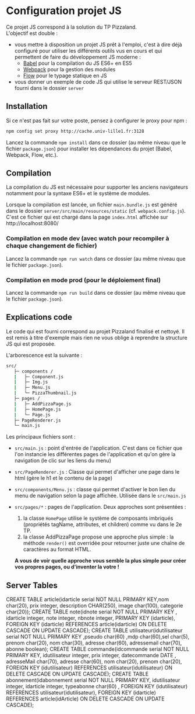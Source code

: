# Configuration projet JS

Ce projet JS correspond à la solution du TP Pizzaland.
<br>L'objectif est double :
- vous mettre à disposition un projet JS prêt à l'emploi, c'est à dire déjà configuré pour utiliser les différents outils vus en cours et qui permettent de faire du développement JS moderne :
	- [Babel](https://babeljs.io/) pour la compilation du JS ES6+ en ES5
	- [Webpack](https://webpack.js.org/) pour la gestion des modules
	- [Flow](https://flow.org/) pour le typage statique en JS
- vous donner un exemple de code JS qui utilise le serveur REST/JSON fourni dans le dossier `server`

## Installation
Si ce n'est pas fait sur votre poste, pensez à configurer le proxy pour npm :
```bash
npm config set proxy http://cache.univ-lille1.fr:3128
```

Lancez la commande `npm install` dans ce dossier (au même niveau que le fichier `package.json`) pour installer les dépendances du projet (Babel, Webpack, Flow, etc.).

## Compilation
La compilation du JS est nécessaire pour supporter les anciens navigateurs notamment pour la syntaxe ES6+ et le système de modules.

Lorsque la compilation est lancée, un fichier `main.bundle.js` est généré dans le dossier `server/src/main/resources/static` (cf. `webpack.config.js`). C'est ce fichier qui est chargé dans la page `index.html` affichée sur http://localhost:8080/

### Compilation en mode dev (avec watch pour recompiler à chaque changement de fichier)
Lancez la commande `npm run watch` dans ce dossier (au même niveau que le fichier `package.json`).

### Compilation en mode prod (pour le déploiement final)
Lancez la commande `npm run build` dans ce dossier (au même niveau que le fichier `package.json`).

## Explications code
Le code qui est fourni correspond au projet Pizzaland finalisé et nettoyé. Il est remis à titre d'exemple mais rien ne vous oblige à reprendre la structure JS qui est proposée.

L'arborescence est la suivante :
```bash
src/
   ├─ components /
   |   ├─ Component.js
   |   ├─ Img.js
   |   ├─ Menu.js
   |   └─ PizzaThumbnail.js
   ├─ pages /
   |   ├─ AddPizzaPage.js
   |   ├─ HomePage.js
   |   └─ Page.js
   ├─ PageRenderer.js
   └─ main.js
```

Les principaux fichiers sont :
- `src/main.js` : point d'entrée de l'application. C'est dans ce fichier que l'on instancie les différentes pages de l'application et qu'on gère la navigation (le clic sur les liens du menu)
- `src/PageRenderer.js` : Classe qui permet d'afficher une page dans le html (gère le h1 et le contenu de la page)
- `src/components/Menu.js` : classe qui permet d'activer le bon lien du menu de navigation selon la page affichée. Utilisée dans le `src/main.js`
- `src/pages/*` : pages de l'application. Deux approches sont présentées :
	1. la classe `HomePage` utilise le système de composants imbriqués (propriétés tagName, attributes, et children) comme vu dans le 2e TP.
	2. la classe AddPizzaPage propose une approche plus simple : la méthode `render()` est overridée pour retourner juste une chaîne de caractères au format HTML.

	**A vous de voir quelle approche vous semble la plus simple pour créer vos propres pages, ou d'inventer la votre !**


## Server Tables

CREATE TABLE article(idarticle serial NOT NULL PRIMARY KEY,nom char(20), prix integer, description CHAR(250), image char(100), categorie char(20));
CREATE TABLE note(idnote serial NOT NULL PRIMARY KEY , idarticle integer, note integer, nbnote integer, PRIMARY KEY (idarticle), FOREIGN KEY (idarticle) REFERENCES article(idarticle) ON DELETE CASCADE ON UPDATE CASCADE);
CREATE TABLE utilisateur(idutilisateur serial NOT NULL PRIMARY KEY ,pseudo char(60)  ,mdp char(60),sel char(5), prenom char(20), nom char(30), adresse char(60), adressemail char(70), abonne boolean);
CREATE TABLE commande(idcommande serial NOT NULL PRIMARY KEY, idutilisateur integer, prix integer, datecommande DATE , adresseMail char(70), adresse char(60), nom char(20), prenom char(20), FOREIGN KEY  (idutilisateur) REFERENCES utilisateur(idutilisateur) ON DELETE CASCADE ON UPDATE CASCADE);
CREATE TABLE abonnement(idabonnement serial NOT NULL PRIMARY KEY, idutilisateur integer, idarticle integer, typeabonne char(60) , FOREIGN  KEY (idutilisateur) REFERENCES utilisateur(idutilisateur), FOREIGN KEY (idarticle) REFERENCES article(idArticle) ON DELETE CASCADE ON UPDATE CASCADE);
